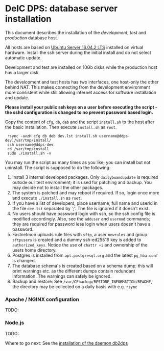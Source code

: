 
# DeIC DPS: database server installation 

This document describes the installation of the _development_, _test_ and _production_
database host.

All hosts are based on [Ubuntu Server 16.04.2
LTS](https://wiki.ubuntu.com/XenialXerus/ReleaseNotes) installed on virtual
hardware. Install the ssh server during the initial install and do not select
automatic update.

Development and test are installed on 10Gb disks while the production host has
a larger disk.

The development and test hosts has two interfaces, one host-only the other
behind NAT. This makes connecting from the development environment more
consistent while still allowing internet access for software installation and
update.

**Please install your public ssh keys on a user before executing the script - the sshd configuration is changed to no prevent password based login.**

Copy the content of `cfg`, `db`, `deb` and the script `install.sh` to the host
after the basic installation. Then execute `install.sh` as `root`.

	 rsync -avzH cfg db deb dev.lst install.sh username@ddps-dev:/var/tmp/install/ 
	 ssh username@ddps-dev
	 cd /var/tmp/install
	 sudo ./install.sh -v

You may run the script as many times as you like; you can install but not
uninstall. The script is supposed to do the following:

  1. Install 3 internal developed packages. Only `dailybuandupdate` is required
	 outside our  test environment; it  is used for patching and backup. You
	 may decide not to install the other packages.
  2. The system is patched and may reboot if required. If so, login once more
	 and execute `./install.sh` as `root`.
  3. If you have a list of developers, place username, full name and userid in
	 the file `dev.lst` separated by ';'. The file is ignored if it doesn't exist.
  4. No users should have password login with ssh, so the ssh config file is
	 modified accordingly. Also, see the `adduser` and `usermod` commands; they
	 are required for password less login when users doesn't have a password.
  5. Fastnetmon uploads rule files with `sftp`, a user `newrules` and group
	 `sftpusers` is created and a dummy ssh-ed25519 key is added to
	 `authorized_keys`. Notice the use of `chattr +i` and ownership of the
	 users home directory.
  6. Postgres is installed from `apt.postgresql.org` and the latest
	 `pg_hba.conf` is changed.
  7. The database schema's is created based on a schema dump; this will print
	 warnings etc. as the different dumps contain redundant information. The
	 warnings can safely be ignored.
  8. Backup and restore: See `/var/CPbackup/RESTORE_INFORMATION/README`, the
	 directory may be collected on a daily basis with e.g. `rsync`


### Apache / NGINX configuration

<yellownote>TODO:</yellownote>

### Node.js

<yellownote>TODO:</yellownote>

Where to go next: See the [installation of the daemon db2dps](db2dps-documentation.md)

